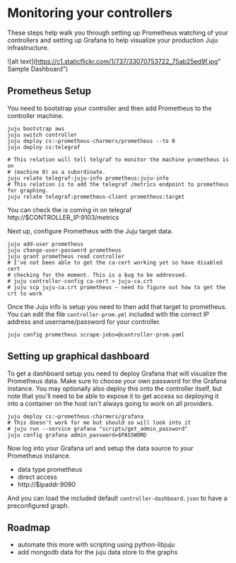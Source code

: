 Monitoring your controllers
===========================


These steps help walk you through setting up Prometheus watching of your
controllers and setting up Grafana to help visualize your production Juju
infrastructure.




![alt text](https://c1.staticflickr.com/1/737/33070753722_75ab25ed9f.jpg" Sample Dashboard")

Prometheus Setup
----------------

You need to bootstrap your controller and then add Prometheus to the
controller machine.

    juju bootstrap aws
    juju switch controller
    juju deploy cs:~prometheus-charmers/prometheus --to 0
    juju deploy cs:telegraf

    # This relation will tell telgraf to monitor the machine prometheus is on
    # (machine 0) as a subordinate.
    juju relate telegraf:juju-info prometheus:juju-info
    # This relation is to add the telegraf /metrics endpoint to prometheus for graphing.
    juju relate telegraf:prometheus-client prometheus:target

You can check the is coming in on telegraf http://$CONTROLLER_IP:9103/metrics

Next up, configure Prometheus with the Juju target data.

    juju add-user prometheus
    juju change-user-password prometheus
    juju grant prometheus read controller
    # I've not been able to get the ca-cert working yet so have disabled cert
    # checking for the moment. This is a bug to be addressed.
    # juju controller-config ca-cert > juju-ca.crt
    # juju scp juju-ca.crt prometheus — need to figure out how to get the crt to work

Once the Juju info is setup you need to then add that target to prometheus.
You can edit the file `controller-prom.yml` included with the correct IP
address and username/password for your controller.

    juju config prometheus scrape-jobs=@controller-prom.yaml


Setting up graphical dashboard
------------------------------

To get a dashboard setup you need to deploy Grafana that will visualize the
Prometheus data. Make sure to choose your own password for the Grafana
instance. You may optionally also deploy this onto the controller itself, but
note that you'll need to be able to expose it to get access so deploying it
into a container on the host isn't always going to work on all providers.


    juju deploy cs:~prometheus-charmers/grafana
    # This doesn't work for me but should so will look into it
    # juju run --service grafana "scripts/get_admin_password"
    juju config grafana admin_password=$PASSWORD


Now log into your Grafana url and setup the data source to your Prometheus
instance.

- data type prometheus
- direct access
- http://$ipaddr:9090

And you can load the included default `controller-dashboard.json` to have a
preconfigured graph.


Roadmap
-----------

- automate this more with scripting using python-libjuju
- add mongodb data for the juju data store to the graphs


